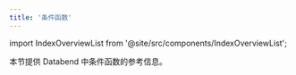 ```yaml
---
title: '条件函数'
---
```


import IndexOverviewList from '@site/src/components/IndexOverviewList';

本节提供 Databend 中条件函数的参考信息。

<IndexOverviewList />